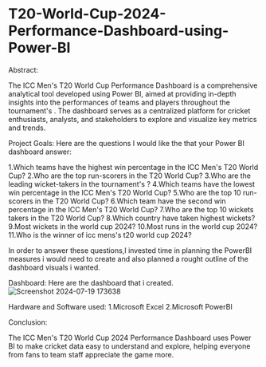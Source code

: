 # T20-World-Cup-2024-Performance-Dashboard-using-Power-BI
Abstract:

The ICC Men's T20 World Cup Performance Dashboard is a comprehensive analytical tool developed using Power BI, aimed at providing in-depth insights into the performances of teams and players throughout the tournament's . The dashboard serves as a centralized platform for cricket enthusiasts, analysts, and stakeholders to explore and visualize key metrics and trends.

Project Goals:
Here are the questions I would like the that your Power BI dashboard answer:

1.Which teams have the highest win percentage in the ICC Men's T20 World Cup?
2.Who are the top run-scorers in the T20 World Cup?
3.Who are the leading wicket-takers in the tournament's ?
4.Which teams have the lowest win percentage in the ICC Men's T20 World Cup?
5.Who are the top 10 run-scorers in the T20 World Cup?
6.Which team have the second win percentage in the ICC Men's T20 World Cup?
7.Who are the top 10 wickets takers in the T20 World Cup?
8.Which country have taken highest wickets?
9.Most wickets in the world cup 2024?
10.Most runs in the world cup 2024?
11.Who is the winner of icc mens's t20 world cup 2024?

In order to answer these questions,I invested time in planning the PowerBI measures i would need to create and also planned a rought outline of the dashboard visuals i wanted.

Dashboard:
Here are the dashboard that i created.
![Screenshot 2024-07-19 173638](https://github.com/user-attachments/assets/b1328fe7-b54d-41ab-8a66-af3fa518fdfd)

Hardware and Software used:
1.Microsoft Excel
2.Microsoft PowerBI

Conclusion:

The ICC Men's T20 World Cup  2024 Performance Dashboard uses Power BI to make cricket data easy to understand and explore, helping everyone from fans to team staff appreciate the game more.
